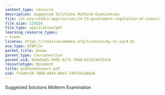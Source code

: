 ```yaml
---
content_type: resource
description: Suggested Solutions Midterm Examination
file: /ol-ocw-studio-app/courses/14-23-government-regulation-of-industry-spring-2003/fc54dc2878688644b0e774872b1a0aa8_midtermanswers.pdf
file_size: 119314
file_type: application/pdf
learning_resource_types:
- Exams
license: https://creativecommons.org/licenses/by-nc-sa/4.0/
ocw_type: OCWFile
parent_title: Exams
parent_type: CourseSection
parent_uid: b93e5ad1-5992-6175-70d0-0125234f23c0
resourcetype: Document
title: midtermanswers.pdf
uid: fc54dc28-7868-8644-b0e7-74872b1a0aa8
---
```

Suggested Solutions Midterm Examination